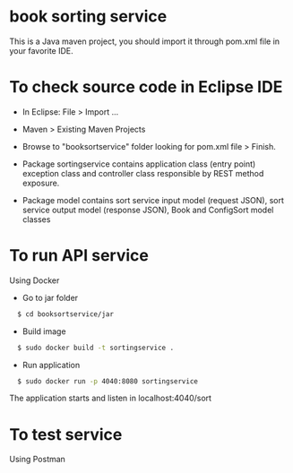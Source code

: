 # book sorting service

This is a Java maven project, you should import it through pom.xml file in your favorite IDE.

# To check source code in Eclipse IDE
* In Eclipse: File > Import ...
* Maven > Existing Maven Projects
* Browse to "booksortservice" folder looking for pom.xml file > Finish.

* Package sortingservice contains application class (entry point) exception class and controller class responsible by REST method exposure.
* Package model contains sort service input model (request JSON), sort service output model (response JSON), Book and ConfigSort model classes

# To run API service
Using Docker 
* Go to jar folder
```sh
  $ cd booksortservice/jar
```
* Build image 
```sh
  $ sudo docker build -t sortingservice .
```
* Run application 
```sh
  $ sudo docker run -p 4040:8080 sortingservice
```
The application starts and listen in localhost:4040/sort

# To test service
Using Postman
